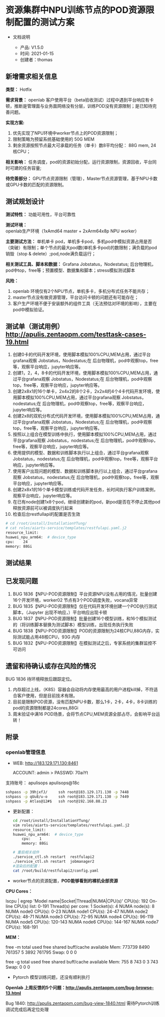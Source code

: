 # 资源集群中NPU训练节点的POD资源限制配置的测试方案

* 文档说明

   + 产品: V1.5.0
   + 时间: 2021-01-15
   + 创建者：thomas

## 新增需求相关信息

**类型：** Hotfix

**需求背景：** openlab 客户使用平台（beta验收测试）过程中遇到平台响应有卡顿，推断是管理面与业务面网络没有分层，训练POD没有资源限制；是已知待完善问题。

**实现方案:**

1. 优先实现了NPU环境中worker节点上的POD资源限制；
2. 限制策略为预留系统基础使用的 50G MEM
3. 剩余资源按照节点最大可承载的任务（单卡）数8平均分配： 88G mem, 24核CPU；

**相关影响：** 任务调度，pod的资源初始分配，运行资源限制，资源回收，平台同时可建的任务容量;

**待完善部分：**  GPU节点资源限制（管理），Master节点资源管理，基于NPU卡数或GPU卡数的匹配的资源限制。

## 测试规划设计

**测试特性：** 功能可用性，平台可靠性

**测试环境：** openlab生产环境（1xAmd64 master + 2xArm64x8p NPU worker）

**主要测试方法：** 单机单卡 pod，单机多卡pod，多机pod中模拟资源占用是否（突破）有限制；单个节点的最大pod数(单机多卡pod)的数限制；满负载的pod销毁（stop & delete）;pod,node满负载运行；

**相关测试工具、脚本和数据：** Grafana Jobstatus，Nodestatus; 后台物理机，pod中top，free等；预置模型、数据集和脚本；stress模拟测试脚本

**风险：**

1. openlab 环境仅有2个NPU节点，单机多卡，多机分布式任务不能共存；
2. master节点没有做资源管理，平台访问卡顿的问题还有可能存在；
3. 客户生产环境不便于安装额外的组件工具（无法预估对环境的影响），主要在pod中模拟验证。

## 测试单（测试用例） http://apulis.zentaopm.com/testtask-cases-19.html

1. 创建0卡的代码开发环境，使用脚本模拟100%CPU,MEM占用，通过平台grafana观察 Jobstatus，Nodestatus;在 后台物理机，pod中观察top，free等，观察平台响应，jupyter响应等。
2. 创建1，2，4，8卡的代码开发环境，使用脚本模拟100%CPU,MEM占用，通过平台grafana观察 Jobstatus，Nodestatus;在 后台物理机，pod中观察top，free等，观察平台响应，jupyter响应等。
3. 创建2x8x1的16个单卡，2x4x2的8个2卡，2x2x4的4个4卡代码开发环境，使用脚本模拟100%CPU,MEM占用，通过平台grafana观察 Jobstatus，nodestatus;在 后台物理机，pod中观察top，free等，观察平台响应，jupyter响应等。
4. 创建2x8的双机分布式代码开发环境，使用脚本模拟100%CPU,MEM占用，通过平台grafana观察 Jobstatus，Nodestatus;在 后台物理机，pod中观察top，free等，观察平台响应，jupyter响应等。
5. 按照以上组合在模型训练中执行，使用脚本模拟100%CPU,MEM占用，通过平台grafana观察 Jobstatus，nodestatus;在 后台物理机，pod中观察top，free等，观察平台响应，jupyter响应等。
6. 使用提供的模型、数据和训练脚本执行以上组合，通过平台grafana观察 Jobstatus，nodestatus;在 后台物理机，pod中观察top，free等，观察平台响应，jupyter响应等。
7. 使用客户出现问题的模型、数据和训练脚本执行以上组合，通过平台grafana观察 Jobstatus，nodestatus;在 后台物理机，pod中观察top，free等，观察平台响应，jupyter响应等。
8. 创建2x8x1的16个单卡模型训练或代码开发任务，长时间执行客户训练案例，观察平台响应，jupyter响应等。
9. 在已有node创建1x8个pod，继续创建新的pod，新pod是否在不停止其他pod释放资源前可以被调度执行起来
10. 检查后台restfullapi的配置是否生效

```bash
# cd /root/install/InstallationYTung/
# cat roles/aiarts-service/templates/restfulapi.yaml.j2
resource_limit:
huawei_npu_arm64:  # device_type
cpu:    24
memory: 88Gi
```

## 测试结果

## 已发现问题

1. BUG 1836【NPU-POD资源限制】平台资源NPU没有占用的情况，批量创建16个开发环境，worker02 节点有3个POD调度失败，vocana异常
2. BUG 1835【NPU-POD资源限制】仅在代码开发环境创建一个POD执行测试脚本，（Jupyter 出现不响应，）平台响应出现卡顿
3. BUG 1837【NPU-POD资源限制】批量创建16个模型训练，和16个模拟测试的（将训练脚本替换为测试脚本）模型训练，出现任务执行失败
4. BUG 1838【NPU-POD资源限制】POD的资源限制为24核CPU,88G内存，实际测试能占用48核CPU，93G 内存
5. BUG 1832【NPU-POD资源限制】在模拟测试之后，专家系统的集群监控不可访问

## 遗留和待确认或存在风险的情况

BUG  1836 待环境释放后跟踪定位。
1. 内存超过上线，（K8S）容器会自动将内存使用最高的用户进程kill掉，不符适合客户使用，但是目前技术有限。
2. 目前是限制POD资源，没有匹配NPU卡数，那么1卡，2卡，4卡，8卡训练的pod的资源限制都是24cores,88Gi
3. 周末验证中满16 POD场景，会将节点CPU,MEM资源全部占尽，会影响平台运转！

## **附录**

### **openlab管理信息**

* WEB: http://183.129.171.130:8461

  ACCOUNT: admin > PASSWD: 70aiYt

支持账号： apulisops apulisops@18c

```bash
sshpass -p 39hjxfJ/     ssh root@183.129.171.130 -p 7448  
sshpass -p qUu8/u-o     ssh root@183.129.171.130 -p 7449  
sshpass -p Atlas@12#$   ssh root@192.168.88.23  
```

* 更新配置：
    ```bash
    cd /root/install/InstallationYTung/
    vim roles/aiarts-service/templates/restfulapi.yaml.j2
    resource_limit:
    huawei_npu_arm64:  # device_type
        cpu:    1
        memory: 88Gi

    # 重启相关组件
    ./service_ctl.sh restart  restfulapi2
    ./service_ctl.sh restart  jobmanager2
    #渲染后的配置：
    cat /root/build/restfulapi2/config.yaml 
    ```
* worker节点的资源配置，**POD能够看到的裸机全部资源**

**CPU Cores：**

lscpu | egrep 'Model name|Socket|Thread|NUMA|CPU\(s\)'
CPU(s):              192
On-line CPU(s) list: 0-191
Thread(s) per core:  1
Socket(s):           4
NUMA node(s):        8
NUMA node0 CPU(s):   0-23
NUMA node1 CPU(s):   24-47
NUMA node2 CPU(s):   48-71
NUMA node3 CPU(s):   72-95
NUMA node4 CPU(s):   96-119
NUMA node5 CPU(s):   120-143
NUMA node6 CPU(s):   144-167
NUMA node7 CPU(s):   168-191

**MEM：**

free -m
total        used        free      shared  buff/cache   available
Mem:         773739        8490      761357           5        3892      761795
Swap:             0           0           0

free -g
total        used        free      shared  buff/cache   available
Mem:            755           8         743           0           3         743
Swap:             0           0           0

* Pytorch 模型训练问题，还没有顺利执行

**Openlab 上周反馈的5个问题：http://apulis.zentaopm.com/bug-browse-13.html** 

Bug 1840: http://apulis.zentaopm.com/bug-view-1840.html 需待Pytorch训练调试完成后再定位处理
  